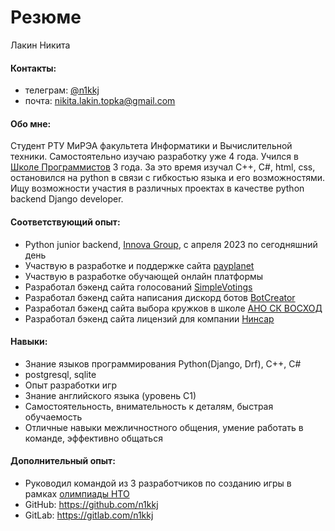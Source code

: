 # Резюме

Лакин Никита

#### Контакты:
- телеграм: [@n1kkj](https://t.me/n1kkj)
- почта: nikita.lakin.topka@gmail.com


#### Обо мне:
Студент РТУ МиРЭА факультета Информатики и Вычислительной техники. Самостоятельно изучаю разработку уже 4 года. Учился в [Школе Программистов](https://informatics.ru/branches/prospektmira/?utm_medium=maps&utm_source=yamaps&ysclid=lqqk4zzk0897294546) 3 года. За это время изучал C++, C#, html, css, остановился на python в связи с гибкостью языка и его возможностями. Ищу возможности участия в различных проектах в качестве python backend Django developer.

#### Соответствующий опыт:

- Python junior backend, [Innova Group](https://innovacompanies.com/), с апреля 2023 по сегодняшний день
- Участвую в разработке и поддержке сайта [payplanet](https://payplanet.com/)
- Участвую в разработке обучающей онлайн платформы
- Разработал бэкенд сайта голосований [SimpleVotings](https://gitlab.com/n1kkj/simple_votings)
- Разработал бэкенд сайта написания дискорд ботов [BotCreator](https://gitlab.com/n1kkj/botcreator)
- Разработал бэкенд сайта выбора кружков в школе [АНО СК ВОСХОД](https://vk.com/sunrise.russia)
- Разработал бэкенд сайта лицензий для компании [Нинсар](https://ninsar.pro/)

#### Навыки:

- Знание языков программирования Python(Django, Drf), C++, C#
- postgresql, sqlite
- Опыт разработки игр
- Знание английского языка (уровень С1)
- Самостоятельность, внимательность к деталям, быстрая обучаемость
- Отличные навыки межличностного общения, умение работать в команде, эффективно общаться

#### Дополнительный опыт:

- Руководил командой из 3 разработчиков по созданию игры в рамках [олимпиады НТО](https://ntcontest.ru/?ysclid=lmq26tpsik835029106)
- GitHub: https://github.com/n1kkj
- GitLab: https://gitlab.com/n1kkj
